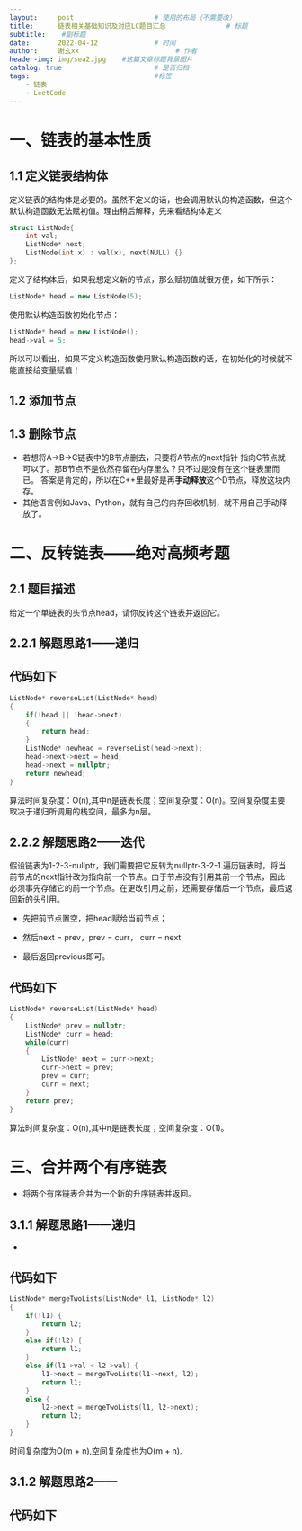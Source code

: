 ```yaml
---
layout:     post   				    # 使用的布局（不需要改）
title:      链表相关基础知识及对应LC题目汇总 				# 标题 
subtitle:    #副标题
date:       2022-04-12 				# 时间
author:     谢玄xx 						# 作者
header-img: img/sea2.jpg 	#这篇文章标题背景图片
catalog: true 						# 是否归档
tags:								#标签
    - 链表
    - LeetCode
---
```


# 一、链表的基本性质

## 1.1 定义链表结构体

定义链表的结构体是必要的。虽然不定义的话，也会调用默认的构造函数，但这个默认构造函数无法赋初值。理由稍后解释，先来看结构体定义

```CPP
struct ListNode{
    int val;
    ListNode* next;
    ListNode(int x) : val(x), next(NULL) {}
};
```

定义了结构体后，如果我想定义新的节点，那么赋初值就很方便，如下所示：
```CPP
ListNode* head = new ListNode(5);
```

使用默认构造函数初始化节点：
```CPP
ListNode* head = new ListNode();
head->val = 5;
```

所以可以看出，如果不定义构造函数使用默认构造函数的话，在初始化的时候就不能直接给变量赋值！

## 1.2 添加节点

## 1.3 删除节点

* 若想将A->B->C链表中的B节点删去，只要将A节点的next指针 指向C节点就可以了。那B节点不是依然存留在内存里么？只不过是没有在这个链表里而已。
答案是肯定的，所以在C++里最好是再**手动释放**这个D节点，释放这块内存。
* 其他语言例如Java、Python，就有自己的内存回收机制，就不用自己手动释放了。

# 二、反转链表——绝对高频考题

## 2.1 题目描述

给定一个单链表的头节点head，请你反转这个链表并返回它。

## 2.2.1 解题思路1——递归





## 代码如下

```CPP
ListNode* reverseList(ListNode* head)
{
    if(!head || !head->next)
    {
        return head;
    }
    ListNode* newhead = reverseList(head->next);
    head->next->next = head;
    head->next = nullptr;
    return newhead;
}
```

算法时间复杂度：O(n),其中n是链表长度；空间复杂度：O(n)。空间复杂度主要取决于递归所调用的栈空间，最多为n层。


## 2.2.2 解题思路2——迭代

假设链表为1-2-3-nullptr，我们需要把它反转为nullptr-3-2-1.遍历链表时，将当前节点的next指针改为指向前一个节点。由于节点没有引用其前一个节点，因此必须事先存储它的前一个节点。在更改引用之前，还需要存储后一个节点，最后返回新的头引用。

* 先把前节点置空，把head赋给当前节点；

* 然后next = prev，prev = curr， curr = next

* 最后返回previous即可。


## 代码如下
```CPP
ListNode* reverseList(ListNode* head)
{
    ListNode* prev = nullptr;
    ListNode* curr = head;
    while(curr)
    {
        ListNode* next = curr->next;
        curr->next = prev;
        prev = curr;
        curr = next;
    }
    return prev;
}
```
算法时间复杂度：O(n),其中n是链表长度；空间复杂度：O(1)。

# 三、合并两个有序链表

* 将两个有序链表合并为一个新的升序链表并返回。

## 3.1.1 解题思路1——递归

*

## 代码如下

```CPP
ListNode* mergeTwoLists(ListNode* l1, ListNode* l2)
{
    if(!l1) {
        return l2;
    }
    else if(!l2) {
        return l1;
    }
    else if(l1->val < l2->val) {
        l1->next = mergeTwoLists(l1->next, l2);
        return l1;
    }
    else {
        l2->next = mergeTwoLists(l1, l2->next);
        return l2;
    }    
}
```
时间复杂度为O(m + n),空间复杂度也为O(m + n).

## 3.1.2 解题思路2——

## 代码如下
